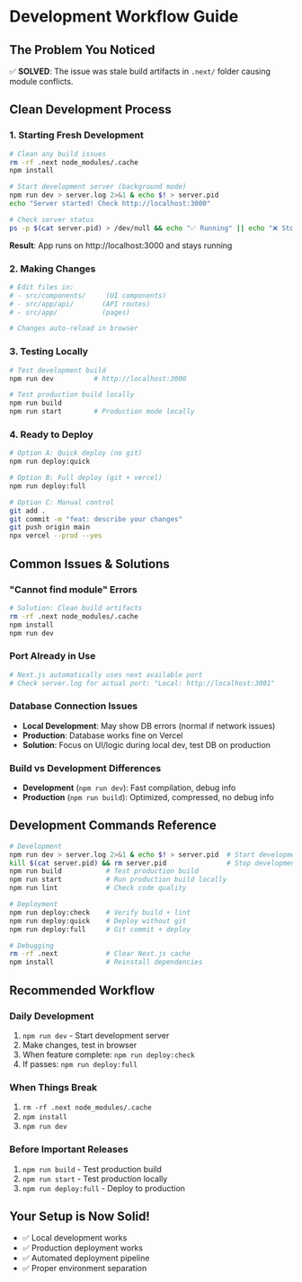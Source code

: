 # Development Workflow Guide

## The Problem You Noticed
✅ **SOLVED**: The issue was stale build artifacts in `.next/` folder causing module conflicts.

## Clean Development Process

### 1. **Starting Fresh Development**
```bash
# Clean any build issues
rm -rf .next node_modules/.cache
npm install

# Start development server (background mode)
npm run dev > server.log 2>&1 & echo $! > server.pid
echo "Server started! Check http://localhost:3000"

# Check server status
ps -p $(cat server.pid) > /dev/null && echo "✅ Running" || echo "❌ Stopped"
```
**Result**: App runs on http://localhost:3000 and stays running

### 2. **Making Changes**
```bash
# Edit files in:
# - src/components/     (UI components)
# - src/app/api/       (API routes)  
# - src/app/           (pages)

# Changes auto-reload in browser
```

### 3. **Testing Locally**
```bash
# Test development build
npm run dev          # http://localhost:3000

# Test production build locally
npm run build
npm run start        # Production mode locally
```

### 4. **Ready to Deploy**
```bash
# Option A: Quick deploy (no git)
npm run deploy:quick

# Option B: Full deploy (git + vercel)
npm run deploy:full

# Option C: Manual control
git add .
git commit -m "feat: describe your changes"
git push origin main
npx vercel --prod --yes
```

## Common Issues & Solutions

### **"Cannot find module" Errors**
```bash
# Solution: Clean build artifacts
rm -rf .next node_modules/.cache
npm install
npm run dev
```

### **Port Already in Use**
```bash
# Next.js automatically uses next available port
# Check server.log for actual port: "Local: http://localhost:3001"
```

### **Database Connection Issues**
- **Local Development**: May show DB errors (normal if network issues)
- **Production**: Database works fine on Vercel
- **Solution**: Focus on UI/logic during local dev, test DB on production

### **Build vs Development Differences**
- **Development** (`npm run dev`): Fast compilation, debug info
- **Production** (`npm run build`): Optimized, compressed, no debug info

## Development Commands Reference

```bash
# Development  
npm run dev > server.log 2>&1 & echo $! > server.pid  # Start development server (background)
kill $(cat server.pid) && rm server.pid               # Stop development server
npm run build           # Test production build
npm run start           # Run production build locally
npm run lint            # Check code quality

# Deployment
npm run deploy:check    # Verify build + lint
npm run deploy:quick    # Deploy without git
npm run deploy:full     # Git commit + deploy

# Debugging
rm -rf .next            # Clear Next.js cache
npm install             # Reinstall dependencies
```

## Recommended Workflow

### **Daily Development**
1. `npm run dev` - Start development server
2. Make changes, test in browser
3. When feature complete: `npm run deploy:check`
4. If passes: `npm run deploy:full`

### **When Things Break**
1. `rm -rf .next node_modules/.cache`
2. `npm install`
3. `npm run dev`

### **Before Important Releases**
1. `npm run build` - Test production build
2. `npm run start` - Test production locally
3. `npm run deploy:full` - Deploy to production

## Your Setup is Now Solid!
- ✅ Local development works
- ✅ Production deployment works  
- ✅ Automated deployment pipeline
- ✅ Proper environment separation